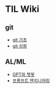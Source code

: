 # TIL Wiki
## git
  - [git 기초](https://github.com/Hun-Hong/TIL/blob/master/git/git_basic.md)
  - [git 심화](https://github.com/Hun-Hong/TIL/blob/master/git/git_advanced.md)

## AL/ML
  - [GPT와 챗봇](https://github.com/Hun-Hong/TIL/blob/master/AI_ML/GPT_basic.md)
  - [프롬프트 엔지니어링](https://github.com/Hun-Hong/TIL/blob/master/AI_ML/GPT_prompt.md)
